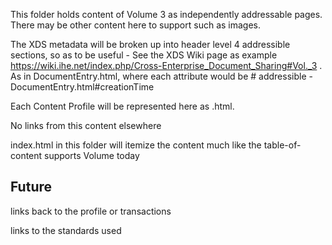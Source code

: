 This folder holds content of Volume 3 as independently addressable pages. There may be other content here to support such as images. 

The XDS metadata will be broken up into header level 4 addressible sections, so as to be useful - See the XDS Wiki page as example https://wiki.ihe.net/index.php/Cross-Enterprise_Document_Sharing#Vol._3 . As in DocumentEntry.html, where each attribute would be # addressible - DocumentEntry.html#creationTime

Each Content Profile will be represented here as <Content Profile Name>.html.

No links from this content elsewhere

index.html in this folder will itemize the content much like the table-of-content supports Volume today

## Future

links back to the profile or transactions

links to the standards used

